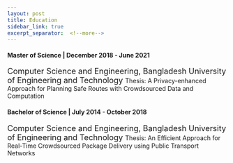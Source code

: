 ```yaml
---
layout: post
title: Education
sidebar_link: true
excerpt_separator:  <!--more-->
---
```


#### Master of Science | December 2018 - June 2021
<font size="4"> Computer Science and Engineering, Bangladesh University of Engineering and Technology </font>
Thesis: A Privacy-enhanced Approach for Planning Safe Routes with Crowdsourced Data and Computation

#### Bachelor of Science | July 2014 - October 2018
<font size="4"> Computer Science and Engineering, Bangladesh University of Engineering and Technology </font>
Thesis: An Efficient Approach for Real-Time Crowdsourced Package Delivery using Public Transport Networks
